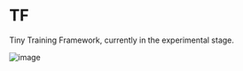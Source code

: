 # TF
Tiny Training Framework, currently in the experimental stage.

![image](https://github.com/ryansoq/TF/blob/master/Training%20result.png?raw=true)
